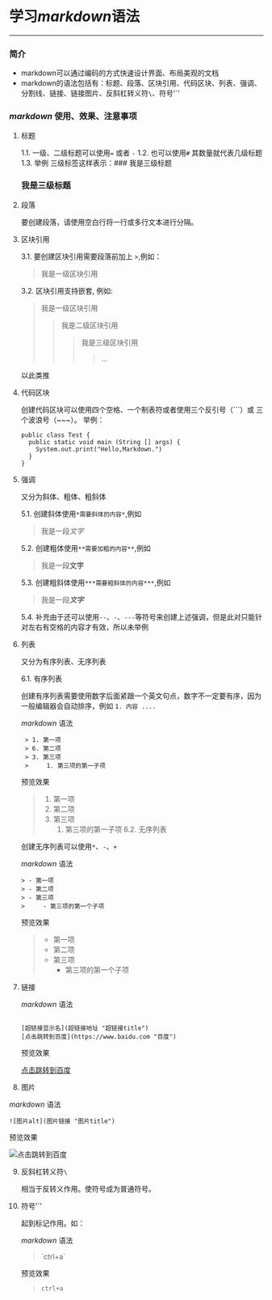 # 学习*markdown*语法

---

### 简介 
+ markdown可以通过编码的方式快速设计界面、布局美观的文档
+ markdown的语法包括有：标题、段落、区块引用、代码区块、列表、强调、分割线、链接、链接图片、反斜杠转义符`\`、符号'\`'

### *markdown* 使用、效果、注意事项

1. 标题

    1.1. 一级、二级标题可以使用`=` 或者 `-`
    1.2. 也可以使用`#` 其数量就代表几级标题   
    1.3. 举例 三级标签这样表示：### 我是三级标题
    ### 我是三级标题
    
    
2. 段落

   要创建段落，请使用空白行将一行或多行文本进行分隔。

3. 区块引用

   3.1. 要创建区块引用需要段落前加上 `>`,例如：
   
      > 我是一级区块引用
   
   3.2. 区块引用支持嵌套, 例如:
      > 我是一级区块引用
      >> 我是二级区块引用
      >>> 我是三级区块引用
      >>>>...
      
      以此类推
      
      
4. 代码区块

   创建代码区块可以使用四个空格、一个制表符或者使用三个反引号（```）或      三个波浪号（~~~）。
   举例：
   
   ``` 
   public class Test {
     public static void main (String [] args) {
       System.out.print("Hello,Markdown.")
     }
   }
   
5. 强调
   
    又分为斜体、粗体、粗斜体
    
    5.1. 创建斜体使用`*需要斜体的内容*`,例如
    
      > 我是一段*文字*
    
    5.2. 创建粗体使用`**需要加粗的内容**`,例如
    
      > 我是一段**文字**
    
    5.3. 创建粗斜体使用`***需要粗斜体的内容***`,例如
    
      > 我是一段***文字***
        
    5.4. 补充由于还可以使用`--`、`-`、`---`等符号来创建上述强调，但是此对只能针对左右有空格的内容才有效，所以未举例
    
6. 列表

    又分为有序列表、无序列表
    
    6.1. 有序列表
    
    创建有序列表需要使用数字后面紧跟一个英文句点，数字不一定要有序，因为一般编辑器会自动排序，例如 `1. 内容 ....`
    
   *markdown* 语法
   ``` 
    > 1. 第一项
    > 6. 第二项
    > 3. 第三项
    >     1. 第三项的第一子项
    ```
    预览效果
    
    > 1. 第一项
    > 6. 第二项
    > 3. 第三项
    >     1. 第三项的第一子项
    6.2. 无序列表
    
    创建无序列表可以使用`*`、`-`、`+`
    
    *markdown* 语法
    ```
    > - 第一项
    > - 第二项
    > - 第三项
    >     - 第三项的第一个子项
    ```
    
    预览效果
    
    > - 第一项
    > - 第二项
    > - 第三项
    >     - 第三项的第一个子项
    
7. 链接

   *markdown* 语法
   
    
   
    ```
    
    [超链接显示名](超链接地址 "超链接title")
    [点击跳转到百度](https://www.baidu.com "百度")
    
    ```
    
    预览效果
    
    [点击跳转到百度](https://www.baidu.com "百度")
    
8. 图片
  
  *markdown* 语法
  
  ```
  ![图片alt](图片链接 "图片title")
  
  ```
  
  预览效果
  
  ![点击跳转到百度](图片链接 "百度")
  
  
9. 反斜杠转义符`\`

    相当于反转义作用。使符号成为普通符号。
    
    
 10. 符号'\`'
     
     起到标记作用。如：
     
     *markdown* 语法
     > \`ctrl+a\`
     
     预览效果
     
     > `ctrl+a`

  
